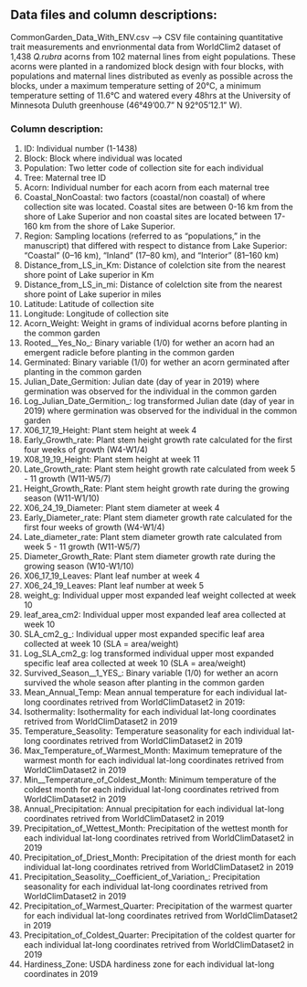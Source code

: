 
## Data files and column descriptions:

CommonGarden_Data_With_ENV.csv --> CSV file containing quantitative trait measurements and envrionmental data from WorldClim2 dataset of 
1,438 *Q.rubra* acorns from 102 maternal lines from eight populations. These acorns were planted in a randomized block design with four blocks, with populations 
and maternal lines distributed as evenly as possible across the blocks, under a maximum temperature setting of 20°C, a minimum temperature setting of 11.6°C and
watered every 48hrs at the University of Minnesota Duluth greenhouse (46°49’00.7” N 92°05’12.1” W).

### Column description: 

1. ID: Individual number (1-1438)
2. Block: Block where individual was located
3. Population: Two letter code of collection site for each individual
4. Tree: Maternal tree ID
5. Acorn: Individual number for each acorn from each maternal tree
6. Coastal_NonCoastal: two factors (coastal/non coastal) of where collection site was located. Coastal sites are between 0-16 km from the shore of Lake Superior and non coastal sites are located between 17-160 km from the shore of Lake Superior.
7. Region: Sampling locations (referred to as “populations,” in the manuscript) that differed with respect to distance from Lake Superior: “Coastal” (0–16 km), “Inland” (17–80 km), and “Interior” (81–160 km)
8. Distance_from_LS_in_Km: Distance of colelction site from the nearest shore point of Lake superior in Km
9. Distance_from_LS_in_mi:  Distance of colelction site from the nearest shore point of Lake superior in miles
10. Latitude: Latitude of collection site
11. Longitude: Longitude of collection site
12. Acorn_Weight: Weight in grams of individual acorns before planting in the common garden
13. Rooted__Yes_No_: Binary variable (1/0) for wether an acorn had an emergent radicle before planting in the common garden
14. Germinated: Binary variable (1/0) for wether an acorn germinated after planting in the common garden
15. Julian_Date_Germition: Julian date (day of year in 2019) where germination was observed for the individual in the common garden
16. Log_Julian_Date_Germition_: log transformed Julian date (day of year in 2019) where germination was observed for the individual in the common garden
17. X06_17_19_Height: Plant stem height at week 4
18. Early_Growth_rate: Plant stem height growth rate calculated for the first four weeks of growth (W4-W1/4)
19. X08_19_19_Height: Plant stem height at week 11
20. Late_Growth_rate: Plant stem height growth rate calculated from week 5 - 11 growth (W11-W5/7)
21. Height_Growth_Rate: Plant stem height growth rate during the growing season (W11-W1/10)
22. X06_24_19_Diameter: Plant stem diameter at week 4
23. Early_Diameter_rate: Plant stem diameter growth rate calculated for the first four weeks of growth (W4-W1/4)
24. Late_diameter_rate: Plant stem diameter growth rate calculated from week 5 - 11 growth (W11-W5/7)
25. Diameter_Growth_Rate: Plant stem diameter growth rate during the growing season (W10-W1/10)
26. X06_17_19_Leaves: Plant leaf number at week 4
27. X06_24_19_Leaves: Plant leaf number at week 5
28. weight_g: Individual upper most expanded leaf weight collected at week 10
29. leaf_area_cm2: Individual upper most expanded leaf area collected at week 10
30. SLA_cm2_g_: Individual upper most expanded specific leaf area collected at week 10 (SLA = area/weight)
31. Log_SLA_cm2_g: log transformed individual upper most expanded specific leaf area collected at week 10 (SLA = area/weight)
32. Survived_Season__1_YES_: Binary variable (1/0) for wether an acorn survived the whole season after planting in the common garden
33. Mean_Annual_Temp: Mean annual temperature for each individual lat-long coordinates retrived from WorldClimDataset2 in 2019:
34. Isothermality: Isothermality for each individual lat-long coordinates retrived from WorldClimDataset2 in 2019
35. Temperature_Seasolity: Temperature seasonality for each individual lat-long coordinates retrived from WorldClimDataset2 in 2019
36. Max_Temperature_of_Warmest_Month: Maximum temeprature of the warmest month for each individual lat-long coordinates retrived from WorldClimDataset2 in 2019
37. Min__Temperature_of_Coldest_Month: Minimum temperature of the coldest month for each individual lat-long coordinates retrived from WorldClimDataset2 in 2019
38. Annual_Precipitation: Annual precipitation for each individual lat-long coordinates retrived from WorldClimDataset2 in 2019
39. Precipitation_of_Wettest_Month: Precipitation of the wettest month for each individual lat-long coordinates retrived from WorldClimDataset2 in 2019
40. Precipitation_of_Driest_Month: Precipitation of the driest month for each individual lat-long coordinates retrived from WorldClimDataset2 in 2019
41. Precipitation_Seasolity__Coefficient_of_Variation_: Precipitation seasonality for each individual lat-long coordinates retrived from WorldClimDataset2 in 2019
42. Precipitation_of_Warmest_Quarter: Precipitation of the warmest quarter for each individual lat-long coordinates retrived from WorldClimDataset2 in 2019
43. Precipitation_of_Coldest_Quarter: Precipitation of the coldest quarter for each individual lat-long coordinates retrived from WorldClimDataset2 in 2019
44. Hardiness_Zone: USDA hardiness zone for each individual lat-long coordinates in 2019

    

